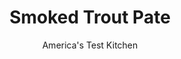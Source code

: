 ---
layout: ../../layouts/MarkdownPostLayout.astro
title: Smoked Trout Pate
author: America's Test Kitchen
pubDate: 2023-03-15
description: "An exceptionally easy, delightfully delicious appetizer or party snack."
image_url: https://res.cloudinary.com/hksqkdlah/image/upload/ar_1:1,c_fill,dpr_2.0,f_auto,fl_lossy.progressive.strip_profile,g_faces:auto,q_auto:low,w_344/SFS_SmokedTroutPate_020_mekkvm
tags: ["Appetizers","Fish & Seafood","Snacks","Condiments"]
calories: 985
protein: 8
carbohydrates: 1
fats: 13
fiber: 
ingredients: ["8 ounces smoked, trout","4 ounces, cream cheese, cut into 4 pieces and softened","¼ cup, sour cream","2 tablespoons, mayonnaise","1 , scallion, sliced thin","4 teaspoons minced, jalapeno chile","4 teaspoons, lemon juice","1 tablespoon, prepared horseradish","¾ teaspoon, pepper","½ teaspoon, Tabasco sauce","¼ teaspoon, table salt",", Crackers"]
serves: 6
time: "25 minutes, plus 30 minutes resting"
instructions: ["Using your hands, finely shred trout in medium bowl, discarding skin and bones. Add cream cheese, sour cream, mayonnaise, scallion, jalapeno, lemon juice, horseradish, pepper, Tabasco, and salt. Stir and mash vigorously with fork until thoroughly combined. Set aside for 30 minutes to allow flavors to blend. Stir once more and transfer to shallow bowl. Serve with crackers."]
nutrition: ["127 mg Potassium, K","95 mg Phosphorus, P","37 mg Calcium, Ca","11 mg Magnesium, Mg","368 mg Sodium, Na","13 g Total lipid (fat)","1 mg Niacin","3 g Fatty acids, total monounsaturated","2 g Fatty acids, total polyunsaturated","3 mg Vitamin C, total ascorbic acid","6 µg Vitamin D (D2 + D3)","36 mg Cholesterol","5 g Fatty acids, total saturated","6 µg Folate, food","1 g Sugars, total","4 µg Vitamin K (phylloquinone)","52 g Water","1 g Carbohydrate, by difference","6 µg Folate, DFE","8 g Protein","1 µg Vitamin B-12","97 µg Vitamin A, RAE","164 kcal Energy","985 calories"]
notes: "Youll need one jalapeno and one lemon here. We suggest using a good-quality refrigerated prepared horseradish, such as Woebers Pure Horseradish. We developed this recipe using Ducktrap Smoked Trout. To quickly soften the cream cheese, microwave it in a large bowl for about 20 seconds."
---